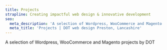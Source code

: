 ```yaml
---
title: Projects
strapline: Creating impactful web design & innovative development
seo:
  meta_description: 'A selection of Wordpress, WooCommerce and Magento projects by DOT'
  meta_title: 'Projects | DOT web design Preston, Lancashire'
---
```

A selection of Wordpress, WooCommerce and Magento projects by DOT
